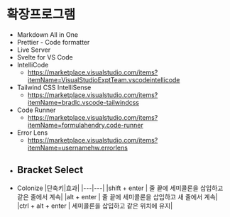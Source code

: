 # 확장프로그램

-   Markdown All in One
-   Prettier - Code formatter
-   Live Server
-   Svelte for VS Code
-   IntelliCode
    -   https://marketplace.visualstudio.com/items?itemName=VisualStudioExptTeam.vscodeintellicode
-   Tailwind CSS IntelliSense
    -   https://marketplace.visualstudio.com/items?itemName=bradlc.vscode-tailwindcss
-   Code Runner
    -   https://marketplace.visualstudio.com/items?itemName=formulahendry.code-runner
-   Error Lens
    -   https://marketplace.visualstudio.com/items?itemName=usernamehw.errorlens
-   ## Bracket Select
-   Colonize
    |단축키|효과|
    |---|---|
    |shift + enter | 줄 끝에 세미콜론을 삽입하고 같은 줄에서 계속|
    |alt + enter | 줄 끝에 세미콜론을 삽입하고 새 줄에서 계속|
    |ctrl + alt + enter | 세미콜론을 삽입하고 같은 위치에 유지|
